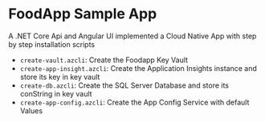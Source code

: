 # FoodApp Sample App

A .NET Core Api and Angular UI implemented a Cloud Native App with step by step installation scripts

- `create-vault.azcli`: Create the Foodapp Key Vault
- `create-app-insight.azcli`: Create the Application Insights instance and store its key in key vault
- `create-db.azcli`: Create the SQL Server Database and store its conString in key vault
- `create-app-config.azcli`: Create the App Config Service with default Values
